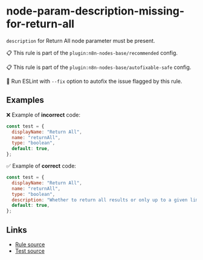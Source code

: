 [//]: # "File generated from a template. Do not edit this file directly."

# node-param-description-missing-for-return-all

`description` for Return All node parameter must be present.

📋 This rule is part of the `plugin:n8n-nodes-base/recommended` config.

📋 This rule is part of the `plugin:n8n-nodes-base/autofixable-safe` config.

🔧 Run ESLint with `--fix` option to autofix the issue flagged by this rule.

## Examples

❌ Example of **incorrect** code:

```js
const test = {
  displayName: "Return All",
  name: "returnAll",
  type: "boolean",
  default: true,
};
```

✅ Example of **correct** code:

```js
const test = {
  displayName: "Return All",
  name: "returnAll",
  type: "boolean",
  description: "Whether to return all results or only up to a given limit",
  default: true,
};
```

## Links

- [Rule source](../../lib/rules/node-param-description-missing-for-return-all.ts)
- [Test source](../../tests/node-param-description-missing-for-return-all.test.ts)
